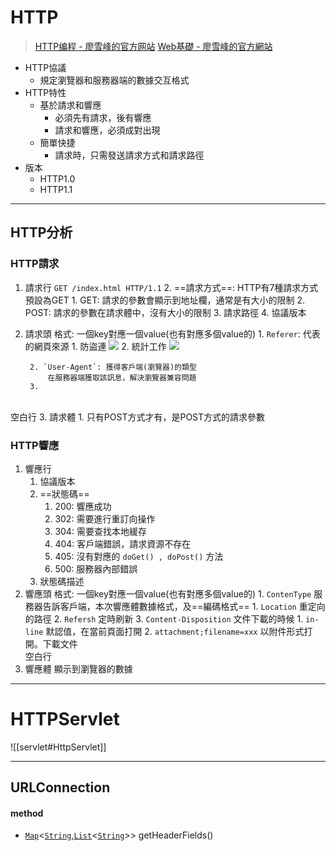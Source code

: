 # HTTP
> [HTTP编程 - 廖雪峰的官方网站](https://www.liaoxuefeng.com/wiki/1252599548343744/1319099982413858)
> [Web基礎 - 廖雪峰的官方網站](https://www.liaoxuefeng.com/wiki/1252599548343744/1304265903570978)
- HTTP協議
	- 規定瀏覽器和服務器端的數據交互格式
- HTTP特性
	- 基於請求和響應
		- 必須先有請求，後有響應
		- 請求和響應，必須成對出現
	- 簡單快捷
		- 請求時，只需發送請求方式和請求路徑
- 版本
	- HTTP1.0
	- HTTP1.1

---
## HTTP分析
### HTTP請求
1. 請求行
	`GET /index.html HTTP/1.1`
	2. ==請求方式==: HTTP有7種請求方式 預設為GET
		1. GET: 請求的參數會顯示到地址欄，通常是有大小的限制
		2. POST: 請求的參數在請求體中，沒有大小的限制
	3. 請求路徑
	4. 協議版本
2. 請求頭
	格式: 一個key對應一個value(也有對應多個value的)
		1. `Referer`: 代表的網頁來源
			1. 防盜連
			![](https://i.imgur.com/o18B3Ww.png)
			2. 統計工作
			![](https://i.imgur.com/A4ANbXy.png)
	

		2. `User-Agent`: 獲得客戶端(瀏覽器)的類型
			在服務器端獲取該訊息，解決瀏覽器兼容問題
		3. 	
<br>空白行
3. 請求體
	1. 只有POST方式才有，是POST方式的請求參數

### HTTP響應
1. 響應行
	1. 協議版本
	2. ==狀態碼==
		1. 200: 響應成功
		2. 302: 需要進行重訂向操作
		3. 304: 需要查找本地緩存
		4. 404: 客戶端錯誤，請求資源不存在
		5. 405: 沒有對應的 `doGet() , doPost()` 方法
		6. 500: 服務器內部錯誤
	3. 狀態碼描述
2. 響應頭
	格式: 一個key對應一個value(也有對應多個value的)
		1. `ContenType` 服務器告訴客戶端，本次響應體數據格式，及==編碼格式==
		1. `Location` 重定向的路徑
		2. `Refersh` 定時刷新
		3. `Content-Disposition` 文件下載的時候
			1. `in-line` 默認值，在當前頁面打開
			2. `attachment;filename=xxx` 以附件形式打開。下載文件
<br>空白行
3. 響應體
	顯示到瀏覽器的數據







---
# HTTPServlet
![[servlet#HttpServlet]]


---
## URLConnection
#### method
- [`Map`](https://www.apiref.com/java11-zh/java.base/java/util/Map.html "interface in java.util")<[`String`](https://www.apiref.com/java11-zh/java.base/java/lang/String.html "class in java.lang"),​[`List`](https://www.apiref.com/java11-zh/java.base/java/util/List.html "interface in java.util")<[`String`](https://www.apiref.com/java11-zh/java.base/java/lang/String.html "class in java.lang")\>> getHeaderFields()
